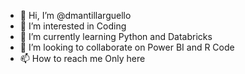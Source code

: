 - 👋 Hi, I’m @dmantillarguello
- 👀 I’m interested in Coding
- 🌱 I’m currently learning Python and Databricks
- 💞️ I’m looking to collaborate on Power BI and R Code
- 📫 How to reach me Only here

<!---
dmantillarguello/dmantillarguello is a ✨ special ✨ repository because its `README.md` (this file) appears on your GitHub profile.
You can click the Preview link to take a look at your changes.
--->
